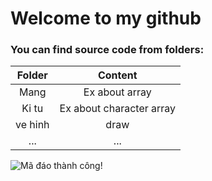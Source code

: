 # Welcome to my github
### You can find source code from folders:
| Folder | Content | 
| :-----: | :----------: | 
| Mang     | Ex about array          | 
| Ki tu      | Ex about character array          | 
| ve hinh      | draw            | 
|  ...      |  ...           |  ...               |

![Mã đáo thành công!](https://e.khoahoc.tv/photos/image/2018/04/09/ngua-tuyet-anh-650.jpg)
